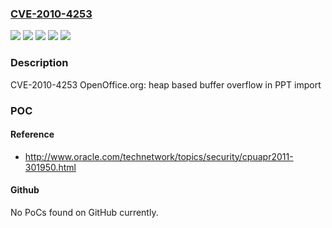 ### [CVE-2010-4253](https://cve.mitre.org/cgi-bin/cvename.cgi?name=CVE-2010-4253)
![](https://img.shields.io/static/v1?label=Product&message=Red%20Hat%20Enterprise%20Linux%205&color=blue)
![](https://img.shields.io/static/v1?label=Product&message=Red%20Hat%20Enterprise%20Linux%206&color=blue)
![](https://img.shields.io/static/v1?label=Version&message=!%201%3A3.1.1-19.5.el5_5.6%20&color=brighgreen)
![](https://img.shields.io/static/v1?label=Version&message=!%201%3A3.2.1-19.6.el6_0.5%20&color=brighgreen)
![](https://img.shields.io/static/v1?label=Vulnerability&message=Heap-based%20Buffer%20Overflow&color=brighgreen)

### Description

CVE-2010-4253 OpenOffice.org: heap based buffer overflow in PPT import

### POC

#### Reference
- http://www.oracle.com/technetwork/topics/security/cpuapr2011-301950.html

#### Github
No PoCs found on GitHub currently.


